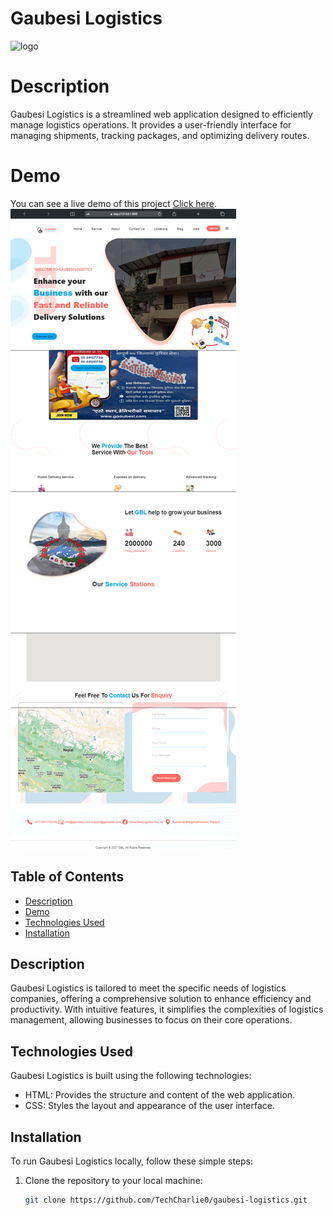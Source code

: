 # **Gaubesi Logistics**


![logo](https://github.com/Ishachttri/Gaaubesi-Logistics/assets/130915454/ea459134-a667-4cfe-9c6e-94bb5f4549a0)
# **Description**

Gaubesi Logistics is a streamlined web application designed to efficiently manage logistics operations. It provides a user-friendly interface for managing shipments, tracking packages, and optimizing delivery routes.

# **Demo**


You can see a live demo of this project [Click here](https://TechCharlie0.github.io/Gaaubesi-Logistic/).
![Gaubesi-Logistic Clone Demo](<./demo1.png>)





## Table of Contents

- [Description](#description)
- [Demo](#demo)
- [Technologies Used](#technologies-used)
- [Installation](#installation)

## **Description**

Gaubesi Logistics is tailored to meet the specific needs of logistics companies, offering a comprehensive solution to enhance efficiency and productivity. With intuitive features, it simplifies the complexities of logistics management, allowing businesses to focus on their core operations.


## **Technologies Used**

Gaubesi Logistics is built using the following technologies:

- HTML: Provides the structure and content of the web application.
- CSS: Styles the layout and appearance of the user interface.

## **Installation**

To run Gaubesi Logistics locally, follow these simple steps:

1. Clone the repository to your local machine:

   ```bash
   git clone https://github.com/TechCharlie0/gaubesi-logistics.git
